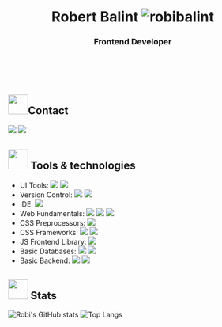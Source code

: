 
<h1 align="center">Robert Balint <img src="https://komarev.com/ghpvc/?username=robibalint" alt="robibalint" /></h1>
<h3 align="center">Frontend Developer</h3>
<br/>
<br/>
<br/>
 <h2><img src="https://media.giphy.com/media/fjxNdY8Czln1YejBz9/giphy.gif" width="40px"/>Contact</h2>
 <a href="https://linkedin.com/in/robertbalint" target="_blank"><img src="https://img.shields.io/badge/LinkedIn-robertbalint-blue?style=for-the-badge&logo=Linkedin&logoColor=white"></a>
 <a href="mailto:balint.robi97@gmail.com" target="_blank"><img src="https://img.shields.io/badge/Gmail-balint.robi97-red?style=for-the-badge&logo=gmail&logoColor=white"></a>

<h2><img src="https://media.giphy.com/media/xUPGcfEAZhlZXCZrbi/giphy.gif" width="40px"/> Tools & technologies</h2>

 - UI Tools: <img src="https://img.shields.io/badge/-Figma-orange?style=flat"> <img src="https://img.shields.io/badge/-Adobe-pink?style=flat">
 - Version Control: <img src="https://img.shields.io/badge/-GIT-orange?style=flat"> <img src="https://img.shields.io/badge/-GitHub-black?style=flat">
 - IDE: <img src="https://img.shields.io/badge/-Visual Sudio Code-blue?style=flat">
 - Web Fundamentals: <img src="https://img.shields.io/badge/-HTML-orange?style=flat"> <img src="https://img.shields.io/badge/-CSS-blue?style=flat"> <img src="https://img.shields.io/badge/-JavaScript-yellow?style=flat">
 - CSS Preprocessors: <img src="https://img.shields.io/badge/-SASS-pink?style=flat">
 - CSS Frameworks: <img src="https://img.shields.io/badge/-Bootstrap-violet?style=flat"> <img src="https://img.shields.io/badge/-Semantic UI-brightgreen?style=flat">
 - JS Frontend Library: <img src="https://img.shields.io/badge/-ReactJS-blue?style=flat">
 - Basic Databases: <img src="https://img.shields.io/badge/-MongoDB-green?style=flat"> <img src="https://img.shields.io/badge/-MySQL-blue?style=flat">
 - Basic Backend: <img src="https://img.shields.io/badge/-NodeJS-green?style=flat"> <img src="https://img.shields.io/badge/-Express-black?style=flat">

<h2><img src="https://media.giphy.com/media/cj87CxfRtrUifF3Ryk/giphy.gif" width="40px"/> Stats</h2>

![Robi's GitHub stats](https://robi-github-readme-stats.vercel.app/api?username=robibalint&show_icons=true&theme=darcula)
![Top Langs](https://robi-github-readme-stats.vercel.app/api/top-langs/?username=robibalint&hide_progress=true)</p>
